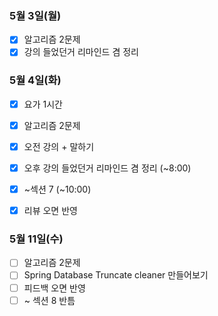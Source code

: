 ### 5월 3일(월)
- [x] 알고리즘 2문제
- [x] 강의 들었던거 리마인드 겸 정리

### 5월 4일(화)
- [x] 요가 1시간
- [x] 알고리즘 2문제
- [x] 오전 강의 + 말하기

- [x] 오후 강의 들었던거 리마인드 겸 정리 (~8:00)
- [x] ~섹션 7 (~10:00)
- [x] 리뷰 오면 반영

### 5월 11일(수)
- [ ] 알고리즘 2문제
- [ ] Spring Database Truncate cleaner 만들어보기
- [ ] 피드백 오면 반영
- [ ] ~ 섹션 8 반틈
